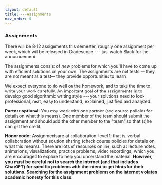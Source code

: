 ```yaml
---
layout: default 
title: ---Assignments 
nav_order: 8
---
```



### Assignments 


There will be 8-12 assignments this semester, roughly one assignment
per week, which  will be released
in Gradescope --- just watch Slack for the announcement.

The assignments consist of _new_ problems for which you'll have to
come up with efficient solutions on your own. The
assignments are not tests — they are not meant as a test—
they provide opportunities to learn.

We expect everyone to do well on the homework, and to take the time to
write your work carefully. An important goal of the
assignments is to develop good algorithmic writing style --- your
solutions need to look professional, neat, easy to understand,
explained, justified and analyzed.


__Partner optional:__  You may work with one partner (see course policies for details on what this means).   One member of the team should submit the assignment and should  add the other member to the "team" so that (s)he  can get the credit. 

__Honor code:__ Assignmentsare at collaboration-level 1; that is,
verbal collaboration without solution sharing (check course policies
for details on what this means).  There are lots of resources online,
such as lecture notes, animations, visualizations, practice problems,
video recordings, which you are encouraged to explore to help you
understand the material. __However, you must be careful not to search
the internet (and that includes ChatGPT) for specific problems with
the intent to get hints for their solutions. Searching for the
assignment problems on the internet violates academic honesty for this
class.__


